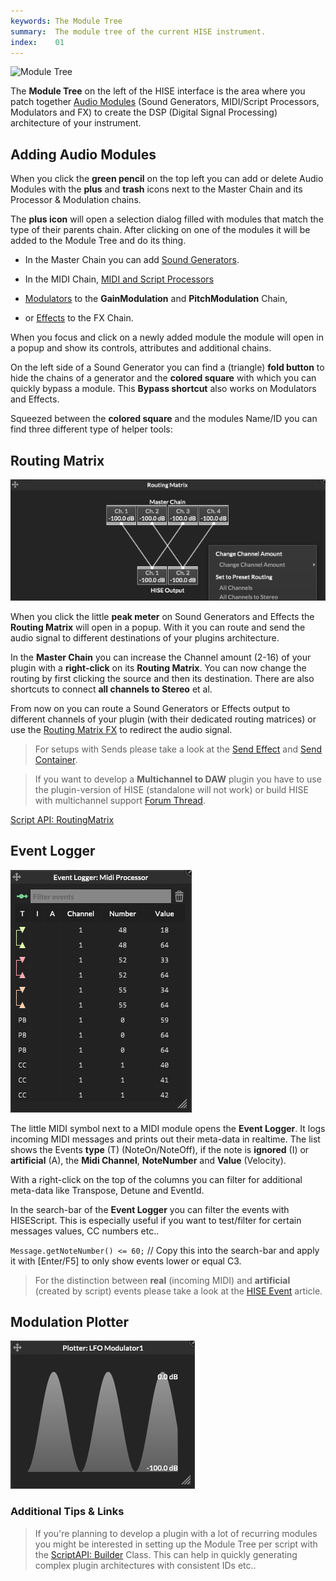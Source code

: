 ```yaml
---
keywords: The Module Tree
summary:  The module tree of the current HISE instrument.
index:    01
---
```


![Module Tree](images/custom/quick_tour/module-tree.png)

The **Module Tree** on the left of the HISE interface is the area where you patch together [Audio Modules](/hise-modules) (Sound Generators, MIDI/Script Processors, Modulators and FX) to create the DSP (Digital Signal Processing) architecture of your instrument.


## Adding Audio Modules

When you click the **green pencil** on the top left you can add or delete Audio Modules with the **plus** and **trash** icons next to the Master Chain and its Processor & Modulation chains. 

The **plus icon** will open a selection dialog filled with modules that match the type of their parents chain. After clicking on one of the modules it will be added to the Module Tree and do its thing.   

- In the Master Chain you can add [Sound Generators](/hise-modules/sound-generators/list). 

- In the MIDI Chain, [MIDI and Script Processors](/hise-modules/midi-processors/list)

- [Modulators](/hise-modules/modulators) to the **GainModulation** and **PitchModulation** Chain,

- or [Effects](/hise-modules/effects/list) to the FX Chain.

When you focus and click on a newly added module the module will open in a popup and show its controls, attributes and additional chains.

On the left side of a Sound Generator you can find a (triangle) **fold button** to hide the chains of a generator and the **colored square** with which you can quickly bypass a module.
This **Bypass shortcut** also works on Modulators and Effects. 

Squeezed between the **colored square** and the modules Name/ID you can find three different type of helper tools:

## Routing Matrix
![Routing Matrix](images/interface/routing-matrix.png)

When you click the little **peak meter** on Sound Generators and Effects the **Routing Matrix** will open in a popup. With it you can route and send the audio signal to different destinations of your plugins architecture.

In the **Master Chain** you can increase the Channel amount (2-16) of your plugin with a **right-click** on its **Routing Matrix**. You can now change the routing by first clicking the source and then its destination. There are also shortcuts to connect **all channels to Stereo** et al. 

From now on you can route a Sound Generators or Effects output to different channels of your plugin (with their dedicated routing matrices) or use the [Routing Matrix FX](/hise-modules/effects/list/routefx) to redirect the audio signal. 

> For setups with Sends please take a look at the [Send Effect](/hise-modules/effects/list/sendfx) and [Send Container](/hise-modules/sound-generators/list/sendcontainer).

> If you want to develop a **Multichannel to DAW** plugin you have to use the plugin-version of HISE (standalone will not work) or build HISE with multichannel support [Forum Thread](https://forum.hise.audio/topic/566/hise-multiple-outputs).

[Script API: RoutingMatrix](/scripting/scripting-api/routingmatrix)


## Event Logger
![Event Logger](images/interface/event-logger.png)

The little MIDI symbol next to a MIDI module opens the **Event Logger**. It logs incoming MIDI messages and prints out their meta-data in realtime. The list shows the Events **type** (T) (NoteOn/NoteOff), if the note is **ignored** (I) or **artificial** (A), the **Midi Channel**, **NoteNumber** and **Value** (Velocity).

With a right-click on the top of the columns you can filter for additional meta-data like Transpose, Detune and EventId. 

In the search-bar of the **Event Logger** you can filter the events with HISEScript. This is especially useful if you want to test/filter for certain messages values, CC numbers etc.. 

`Message.getNoteNumber() <= 60;` // Copy this into the search-bar and apply it with [Enter/F5] to only show events lower or equal C3.  

> For the distinction between **real** (incoming MIDI) and **artificial** (created by script) events please take a look at the [HISE Event](/glossary/hise-event) article.


## Modulation Plotter
![Mod Plotter](images/interface/plotter.png)


### Additional Tips & Links

> If you're planning to develop a plugin with a lot of recurring modules you might be interested in setting up the Module Tree per script with the [ScriptAPI: Builder](/scripting/scripting-api/builder) Class. This can help in quickly generating complex plugin architectures with consistent IDs etc.. 





